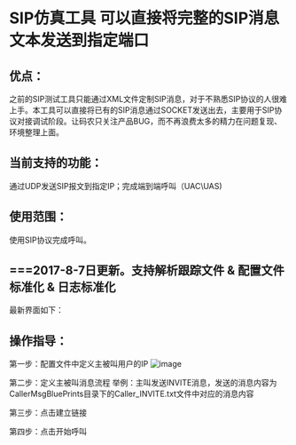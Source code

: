 
# SIP仿真工具 可以直接将完整的SIP消息文本发送到指定端口

## 优点：
之前的SIP测试工具只能通过XML文件定制SIP消息，对于不熟悉SIP协议的人很难上手。本工具可以直接将已有的SIP消息通过SOCKET发送出去，主要用于SIP协议对接调试阶段。让码农只关注产品BUG，而不再浪费太多的精力在问题复现、环境整理上面。

## 当前支持的功能：
通过UDP发送SIP报文到指定IP；完成端到端呼叫（UAC\UAS)

## 使用范围：
使用SIP协议完成呼叫。

## ===2017-8-7日更新。支持解析跟踪文件 & 配置文件标准化 & 日志标准化
最新界面如下：


## 操作指导：
第一步：配置文件中定义主被叫用户的IP
![image](http://github.com/dulu150/SipSimulator/Image/Main.PNG)

第二步：定义主被叫消息流程
举例：主叫发送INVITE消息，发送的消息内容为CallerMsgBluePrints目录下的Caller_INVITE.txt文件中对应的消息内容


第三步：点击建立链接


第四步：点击开始呼叫

